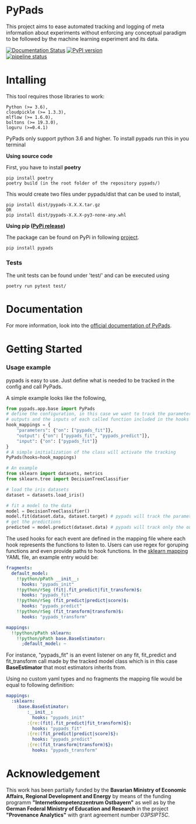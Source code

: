 # PyPads
This project aims to ease automated tracking and logging of meta information about experiments without enforcing any conceptual paradigm to be followed by the machine learning experiment and its data.

[![Documentation Status](https://readthedocs.org/projects/pypads/badge/?version=latest)](https://pypads.readthedocs.io/en/latest/?badge=latest)
[![PyPI version](https://badge.fury.io/py/pypads.svg)](https://badge.fury.io/py/pypads)  
[![pipeline status](https://gitlab.padim.fim.uni-passau.de/RP-17-PaDReP/pypads/badges/master/pipeline.svg)](https://gitlab.padim.fim.uni-passau.de/RP-17-PaDReP/pypads/-/commits/master)
<!--- ![Build status](https://gitlab.padim.fim.uni-passau.de/RP-17-PaDReP/ontopads/badges/master/pipeline.svg) --->

# Intalling
This tool requires those libraries to work:

    Python (>= 3.6),
    cloudpickle (>= 1.3.3),
    mlflow (>= 1.6.0),
    boltons (>= 19.3.0),
    loguru (>=0.4.1)
    
PyPads only support python 3.6 and higher. To install pypads run this in you terminal

**Using source code**

First, you have to install **poetry** 

    pip install poetry
    poetry build (in the root folder of the repository pypads/)

This would create two files under pypads/dist that can be used to install,

    pip install dist/pypads-X.X.X.tar.gz
    OR
    pip install dist/pypads-X.X.X-py3-none-any.whl
    
 
**Using pip ([PyPi release](https://pypi.org/project/pypads/))**

The package can be found on PyPi in following [project](https://pypi.org/project/pypads/).

    pip install pypads

### Tests
The unit tests can be found under 'test/' and can be executed using

    poetry run pytest test/

# Documentation

For more information, look into the [official documentation of PyPads](https://pypads.readthedocs.io/en/latest/).

# Getting Started
         
### Usage example
pypads is easy to use. Just define what is needed to be tracked in the config and call PyPads.

A simple example looks like the following,
```python
from pypads.app.base import PyPads
# define the configuration, in this case we want to track the parameters, 
# outputs and the inputs of each called function included in the hooks (pypads_fit, pypads_predict)
hook_mappings = {
    "parameters": {"on": ["pypads_fit"]},
    "output": {"on": ["pypads_fit", "pypads_predict"]},
    "input": {"on": ["pypads_fit"]}
}
# A simple initialization of the class will activate the tracking
PyPads(hooks=hook_mappings)

# An example
from sklearn import datasets, metrics
from sklearn.tree import DecisionTreeClassifier

# load the iris datasets
dataset = datasets.load_iris()

# fit a model to the data
model = DecisionTreeClassifier()
model.fit(dataset.data, dataset.target) # pypads will track the parameters, output, and input of the model fit function.
# get the predictions
predicted = model.predict(dataset.data) # pypads will track only the output of the model predict function.
```
        
        
The used hooks for each event are defined in the mapping file where each hook represents the functions to listen to.
Users can use regex for goruping functions and even provide paths to hook functions.
In the [sklearn mapping](pypads/bindings/resources/mapping/sklearn_0_19_1.yml) YAML file, an example entry would be:
```yaml
fragments:
  default_model:
    !!python/pPath __init__:
      hooks: "pypads_init"
    !!python/rSeg (fit|.fit_predict|fit_transform)$:
      hooks: "pypads_fit"
    !!python/rSeg (fit_predict|predict|score)$:
      hooks: "pypads_predict"
    !!python/rSeg (fit_transform|transform)$:
      hooks: "pypads_transform"

mappings:
  !!python/pPath sklearn:
    !!python/pPath base.BaseEstimator:
      ;default_model: ~
```
For instance, "pypads_fit" is an event listener on any fit, fit_predict and fit_transform call made by the tracked model class which is in this case **BaseEstimator** that most estimators inherits from.

Using no custom yaml types and no fragments the mapping file would be equal to following definition:
```yaml
mappings:
  :sklearn:
    :base.BaseEstimator:
        :__init__:
          hooks: "pypads_init"
        :{re:(fit|.fit_predict|fit_transform)$}:
          hooks: "pypads_fit"
        :{re:(fit_predict|predict|score)$}:
          hooks: "pypads_predict"
        :{re:(fit_transform|transform)$}:
          hooks: "pypads_transform"
```

# Acknowledgement
This work has been partially funded by the **Bavarian Ministry of Economic Affairs, Regional Development and Energy** by means of the funding programm **"Internetkompetenzzentrum Ostbayern"** as well as by the **German Federal Ministry of Education and Research** in the project **"Provenance Analytics"** with grant agreement number *03PSIPT5C*.
